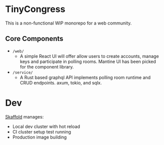 # TinyCongress

This is a non-functional WIP monorepo for a web community.

## Core Components

- `/web/`
    - A simple React UI will offer allow users to create accounts, manage keys and participate in polling rooms. Mantine UI has been picked for the component library.
- `/service/`
    - A Rust based graphql API implements polling room runtime and CRUD endpoints. axum, tokio, and sqlx.

# Dev

[Skaffold](https://skaffold.dev/) manages:

- Local dev cluster with hot reload
- CI cluster setup test running
- Production image building
